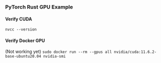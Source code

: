 ### PyTorch Rust GPU Example



#### Verify CUDA

`nvcc --version`



#### Verify Docker GPU

(Not working yet)
`sudo docker run --rm --gpus all nvidia/cuda:11.6.2-base-ubuntu20.04 nvidia-smi`